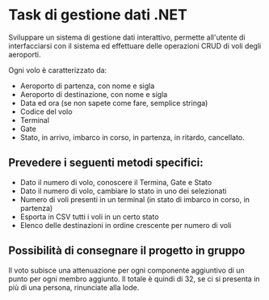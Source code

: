 # Task di gestione dati .NET

Sviluppare un sistema di gestione dati interattivo, permette all'utente di interfacciarsi con il sistema ed effettuare delle operazioni CRUD di voli degli aeroporti.

Ogni volo è caratterizzato da:
- Aeroporto di partenza, con nome e sigla
- Aeroporto di destinazione, con nome e sigla
- Data ed ora (se non sapete come fare, semplice stringa)
- Codice del volo
- Terminal
- Gate
- Stato, in arrivo, imbarco in corso, in partenza, in ritardo, cancellato.

## Prevedere i seguenti metodi specifici:
- Dato il numero di volo, conoscere il Termina, Gate e Stato
- Dato il numero di volo, cambiare lo stato in uno dei selezionati
- Numero di voli presenti in un terminal (in stato di imbarco in corso, in partenza)
- Esporta in CSV tutti i voli in un certo stato
- Elenco delle destinazioni in ordine crescente per numero di voli

## Possibilità di consegnare il progetto in gruppo
Il voto subisce una attenuazione per ogni componente aggiuntivo di un punto per ogni membro aggiunto. Il totale è quindi di 32, se ci si presenta in più di una persona, rinunciate alla lode.
